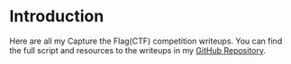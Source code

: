 # Introduction

Here are all my Capture the Flag(CTF) competition writeups. You can find the full script and resources to the writeups in my [GitHub Repository](https://github.com/JeffersonDing/CTF).
